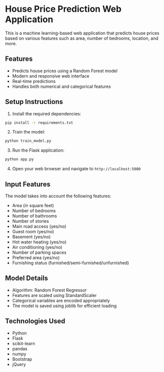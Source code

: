 # House Price Prediction Web Application

This is a machine learning-based web application that predicts house prices based on various features such as area, number of bedrooms, location, and more.

## Features

- Predicts house prices using a Random Forest model
- Modern and responsive web interface
- Real-time predictions
- Handles both numerical and categorical features

## Setup Instructions

1. Install the required dependencies:
```bash
pip install -r requirements.txt
```

2. Train the model:
```bash
python train_model.py
```

3. Run the Flask application:
```bash
python app.py
```

4. Open your web browser and navigate to `http://localhost:5000`

## Input Features

The model takes into account the following features:
- Area (in square feet)
- Number of bedrooms
- Number of bathrooms
- Number of stories
- Main road access (yes/no)
- Guest room (yes/no)
- Basement (yes/no)
- Hot water heating (yes/no)
- Air conditioning (yes/no)
- Number of parking spaces
- Preferred area (yes/no)
- Furnishing status (furnished/semi-furnished/unfurnished)

## Model Details

- Algorithm: Random Forest Regressor
- Features are scaled using StandardScaler
- Categorical variables are encoded appropriately
- The model is saved using joblib for efficient loading

## Technologies Used

- Python
- Flask
- scikit-learn
- pandas
- numpy
- Bootstrap
- jQuery 
